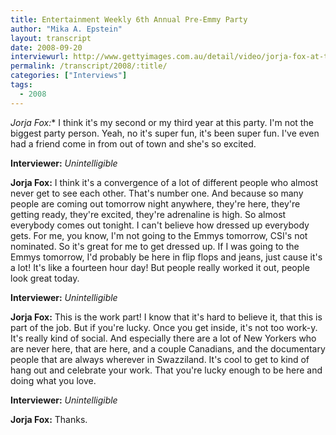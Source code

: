 ```yaml
---
title: Entertainment Weekly 6th Annual Pre-Emmy Party 
author: "Mika A. Epstein"
layout: transcript
date: 2008-09-20
interviewurl: http://www.gettyimages.com.au/detail/video/jorja-fox-at-the-entertainment-weekly-6th-annual-pre-emmy-news-footage/83051710
permalink: /transcript/2008/:title/
categories: ["Interviews"]
tags:
  - 2008
---
```


*Jorja Fox:** I think it's my second or my third year at this party. I'm not the biggest party person. Yeah, no it's super fun, it's been super fun. I've even had a friend come in from out of town and she's so excited. 

**Interviewer:** *Unintelligible*

**Jorja Fox:** I think it's a convergence of a lot of different people who almost never get to see each other. That's number one. And because so many people are coming out tomorrow night anywhere, they're here, they're getting ready, they're excited, they're adrenaline is high. So almost everybody comes out tonight. I can't believe how dressed up everybody gets. For me, you know, I'm not going to the Emmys tomorrow, CSI's not nominated. So it's great for me to get dressed up. If I was going to the Emmys tomorrow, I'd probably be here in flip flops and jeans, just cause it's a lot! It's like a fourteen hour day! But people really worked it out, people look great today. 

**Interviewer:** *Unintelligible*

**Jorja Fox:** This is the work part! I know that it's hard to believe it, that this is part of the job. But if you're lucky. Once you get inside, it's not too work-y. It's really kind of social. And especially there are a lot of New Yorkers who are never here, that are here, and a couple Canadians, and the documentary people that are always wherever in Swazziland. It's cool to get to kind of hang out and celebrate your work. That you're lucky enough to be here and doing what you love. 

**Interviewer:** *Unintelligible*

**Jorja Fox:** Thanks.